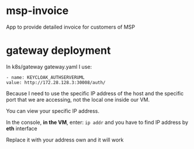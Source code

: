 # msp-invoice
App to provide detailed invoice for customers of MSP

# gateway deployment

In k8s/gateway gateway.yaml I use: 
```
- name: KEYCLOAK_AUTHSERVERUML
value: http://172.28.128.3:30008/auth/
```
Because I need to use the specific IP address of the host and the specific port that we are accessing, not the local one inside our VM.

You can view your specific IP address.

In the console, **in the VM**, enter: `ip addr`
and you have to find IP address by **eth** interface

Replace it with your address own and it will work
